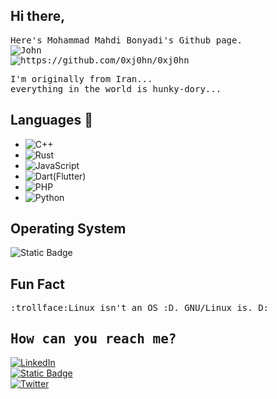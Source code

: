 ## Hi there, 
<samp>Here's Mohammad Mahdi Bonyadi's Github page.<br>
<img src="https://github-readme-stats.vercel.app/api/wakatime?username=xj0hn&theme=nightowl&show_icons=true" alt="John"/><br>
<img src="https://github-readme-stats.vercel.app/api/top-langs/?username=0xj0hn&theme=nightowl&hide=html,css,scss" alt="https://github.com/0xj0hn/0xj0hn"/>


<samp>I'm originally from Iran...<br>
everything in the world is hunky-dory...

## Languages 🔨
- ![C++](https://img.shields.io/badge/C%2B%2B-blue?style=for-the-badge&logo=C%2B%2B)
- ![Rust](https://img.shields.io/badge/Rust-dea584?style=for-the-badge&logo=Rust&labelColor=black)
- ![JavaScript](https://img.shields.io/badge/JavaScript-black?style=for-the-badge&logo=javascript)
- ![Dart(Flutter)](https://img.shields.io/badge/Flutter(Dart)-blue?style=for-the-badge&logo=Flutter)
- ![PHP](https://img.shields.io/badge/PHP-777BB4?logo=PHP&logoColor=white&style=for-the-badge)
- ![Python](https://img.shields.io/badge/Python-ffd343?style=for-the-badge&logo=Python)

## Operating System
![Static Badge](https://img.shields.io/badge/Linux-black?style=for-the-badge&logo=Linux&logoColor=white)

## Fun Fact
<samp>:trollface:Linux isn't an OS :D. GNU/Linux is. D:

## <samp>How can you reach me?
<a href="https://www.linkedin.com/in/mohammad-mahdi-bonyadi-56116325a">
  <img alt="LinkedIn" src="https://img.shields.io/badge/LinkedIn-blue?style=for-the-badge&logo=linkedin">
</a><br>

<a href="mailto:knightxh7@gmail.com">
  <img alt="Static Badge" src="https://img.shields.io/badge/mail-red?style=for-the-badge&logo=gmail&logoColor=white">  
</a><br>

<a href="https://twitter.com/i_am_j0hn">
  <img alt="Twitter" src="https://img.shields.io/badge/Twitter-blue?style=for-the-badge&logo=twitter" >  
</a><br>

